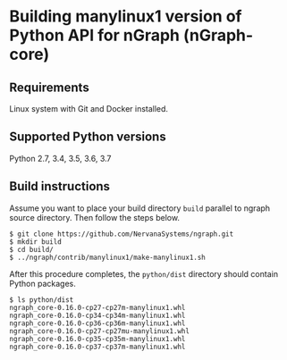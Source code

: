 # Building manylinux1 version of Python API for nGraph (nGraph-core)

## Requirements

Linux system with Git and Docker installed.

## Supported Python versions

Python 2.7, 3.4, 3.5, 3.6, 3.7

## Build instructions

Assume you want to place your build directory `build` parallel to ngraph source directory.
Then follow the steps below.

    $ git clone https://github.com/NervanaSystems/ngraph.git
    $ mkdir build
    $ cd build/
    $ ../ngraph/contrib/manylinux1/make-manylinux1.sh

After this procedure completes, the `python/dist` directory should contain Python packages.

    $ ls python/dist
    ngraph_core-0.16.0-cp27-cp27m-manylinux1.whl
    ngraph_core-0.16.0-cp34-cp34m-manylinux1.whl
    ngraph_core-0.16.0-cp36-cp36m-manylinux1.whl
    ngraph_core-0.16.0-cp27-cp27mu-manylinux1.whl
    ngraph_core-0.16.0-cp35-cp35m-manylinux1.whl
    ngraph_core-0.16.0-cp37-cp37m-manylinux1.whl
